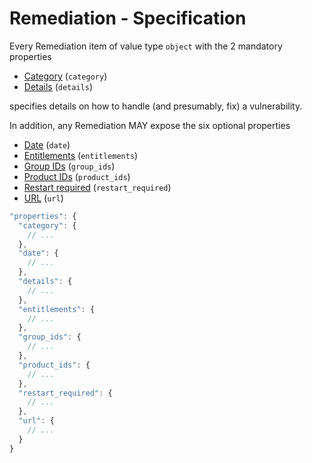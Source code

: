 # Remediation - Specification

Every Remediation item of value type `object` with the 2 mandatory properties

* [Category](vulnerabilities/vulnerability/remediations/remediation/category-spec.en.md) (`category`)
* [Details](vulnerabilities/vulnerability/remediations/remediation/details-spec.en.md) (`details`)

specifies details on how to handle (and presumably, fix) a vulnerability.

In addition, any Remediation MAY expose the six optional properties

* [Date](vulnerabilities/vulnerability/remediations/remediation/date-spec.en.md) (`date`)
* [Entitlements](vulnerabilities/vulnerability/remediations/remediation/entitlements-spec.en.md) (`entitlements`)
* [Group IDs](vulnerabilities/vulnerability/remediations/remediation/group_ids-spec.en.md) (`group_ids`)
* [Product IDs](vulnerabilities/vulnerability/remediations/remediation/product_ids-spec.en.md) (`product_ids`)
* [Restart required](vulnerabilities/vulnerability/remediations/remediation/restart_required-spec.en.md) (`restart_required`)
* [URL](vulnerabilities/vulnerability/remediations/remediation/url-spec.en.md) (`url`)

```javascript
"properties": {
  "category": {
    // ...
  },
  "date": {
    // ...
  },
  "details": {
    // ...
  },
  "entitlements": {
    // ...
  },
  "group_ids": {
    // ...
  },
  "product_ids": {
    // ...
  },
  "restart_required": {
    // ...
  },
  "url": {
    // ...
  }
}
```
